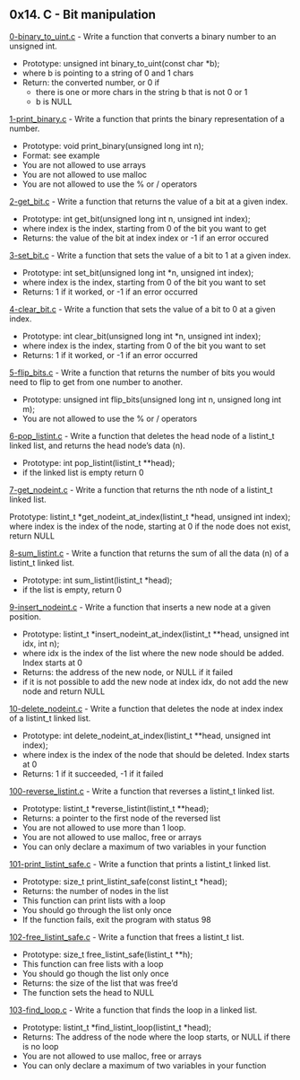 ## 0x14. C - Bit manipulation

[0-binary_to_uint.c](./0-binary_to_uint.c) - Write a function that converts a binary number to an unsigned int.

- Prototype: unsigned int binary_to_uint(const char \*b);
- where b is pointing to a string of 0 and 1 chars
- Return: the converted number, or 0 if
  - there is one or more chars in the string b that is not 0 or 1
  - b is NULL

[1-print_binary.c](./1-print_binary.c) - Write a function that prints the binary representation of a number.

- Prototype: void print_binary(unsigned long int n);
- Format: see example
- You are not allowed to use arrays
- You are not allowed to use malloc
- You are not allowed to use the % or / operators

[2-get_bit.c](./2-get_bit.c) - Write a function that returns the value of a bit at a given index.

- Prototype: int get_bit(unsigned long int n, unsigned int index);
- where index is the index, starting from 0 of the bit you want to get
- Returns: the value of the bit at index index or -1 if an error occured

[3-set_bit.c](./3-set_bit.c) - Write a function that sets the value of a bit to 1 at a given index.

- Prototype: int set_bit(unsigned long int \*n, unsigned int index);
- where index is the index, starting from 0 of the bit you want to set
- Returns: 1 if it worked, or -1 if an error occurred

[4-clear_bit.c](./4-clear_bit.c) - Write a function that sets the value of a bit to 0 at a given index.

- Prototype: int clear_bit(unsigned long int \*n, unsigned int index);
- where index is the index, starting from 0 of the bit you want to set
- Returns: 1 if it worked, or -1 if an error occurred

[5-flip_bits.c](./5-flip_bits.c) - Write a function that returns the number of bits you would need to flip to get from one number to another.

- Prototype: unsigned int flip_bits(unsigned long int n, unsigned long int m);
- You are not allowed to use the % or / operators

[6-pop_listint.c](./6-pop_listint.c) - Write a function that deletes the head node of a listint_t linked list, and returns the head node’s data (n).

- Prototype: int pop_listint(listint_t \*\*head);
- if the linked list is empty return 0

[7-get_nodeint.c](./7-get_nodeint.c) - Write a function that returns the nth node of a listint_t linked list.

Prototype: listint_t *get_nodeint_at_index(listint_t *head, unsigned int index);
where index is the index of the node, starting at 0
if the node does not exist, return NULL

[8-sum_listint.c](./8-sum_listint.c) - Write a function that returns the sum of all the data (n) of a listint_t linked list.

- Prototype: int sum_listint(listint_t \*head);
- if the list is empty, return 0

[9-insert_nodeint.c](./9-insert_nodeint.c) - Write a function that inserts a new node at a given position.

- Prototype: listint_t \*insert_nodeint_at_index(listint_t \*\*head, unsigned int idx, int n);
- where idx is the index of the list where the new node should be added. Index starts at 0
- Returns: the address of the new node, or NULL if it failed
- if it is not possible to add the new node at index idx, do not add the new node and return NULL

[10-delete_nodeint.c](./10-delete_nodeint.c) - Write a function that deletes the node at index index of a listint_t linked list.

- Prototype: int delete_nodeint_at_index(listint_t \*\*head, unsigned int index);
- where index is the index of the node that should be deleted. Index starts at 0
- Returns: 1 if it succeeded, -1 if it failed

[100-reverse_listint.c](./100-reverse_listint.c) - Write a function that reverses a listint_t linked list.

- Prototype: listint_t \*reverse_listint(listint_t \*\*head);
- Returns: a pointer to the first node of the reversed list
- You are not allowed to use more than 1 loop.
- You are not allowed to use malloc, free or arrays
- You can only declare a maximum of two variables in your function

[101-print_listint_safe.c](./101-print_listint_safe.c) - Write a function that prints a listint_t linked list.

- Prototype: size_t print_listint_safe(const listint_t \*head);
- Returns: the number of nodes in the list
- This function can print lists with a loop
- You should go through the list only once
- If the function fails, exit the program with status 98

[102-free_listint_safe.c](./102-free_listint_safe.c) - Write a function that frees a listint_t list.

- Prototype: size_t free_listint_safe(listint_t \*\*h);
- This function can free lists with a loop
- You should go though the list only once
- Returns: the size of the list that was free’d
- The function sets the head to NULL

[103-find_loop.c](./103-find_loop.c) - Write a function that finds the loop in a linked list.

- Prototype: listint_t *find_listint_loop(listint_t *head);
- Returns: The address of the node where the loop starts, or NULL if there is no loop
- You are not allowed to use malloc, free or arrays
- You can only declare a maximum of two variables in your function
